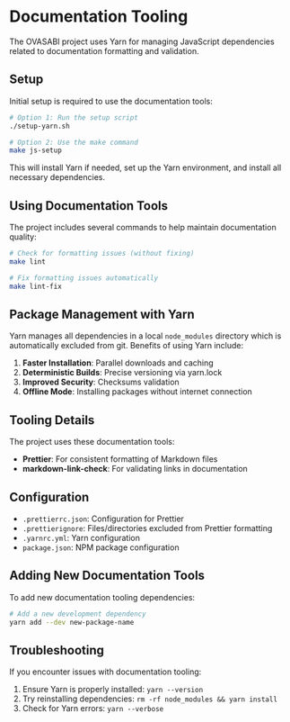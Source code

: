 # Documentation Tooling

The OVASABI project uses Yarn for managing JavaScript dependencies related to documentation
formatting and validation.

## Setup

Initial setup is required to use the documentation tools:

```bash
# Option 1: Run the setup script
./setup-yarn.sh

# Option 2: Use the make command
make js-setup
```

This will install Yarn if needed, set up the Yarn environment, and install all necessary
dependencies.

## Using Documentation Tools

The project includes several commands to help maintain documentation quality:

```bash
# Check for formatting issues (without fixing)
make lint

# Fix formatting issues automatically
make lint-fix
```

## Package Management with Yarn

Yarn manages all dependencies in a local `node_modules` directory which is automatically excluded
from git. Benefits of using Yarn include:

1. **Faster Installation**: Parallel downloads and caching
2. **Deterministic Builds**: Precise versioning via yarn.lock
3. **Improved Security**: Checksums validation
4. **Offline Mode**: Installing packages without internet connection

## Tooling Details

The project uses these documentation tools:

- **Prettier**: For consistent formatting of Markdown files
- **markdown-link-check**: For validating links in documentation

## Configuration

- `.prettierrc.json`: Configuration for Prettier
- `.prettierignore`: Files/directories excluded from Prettier formatting
- `.yarnrc.yml`: Yarn configuration
- `package.json`: NPM package configuration

## Adding New Documentation Tools

To add new documentation tooling dependencies:

```bash
# Add a new development dependency
yarn add --dev new-package-name
```

## Troubleshooting

If you encounter issues with documentation tooling:

1. Ensure Yarn is properly installed: `yarn --version`
2. Try reinstalling dependencies: `rm -rf node_modules && yarn install`
3. Check for Yarn errors: `yarn --verbose`

